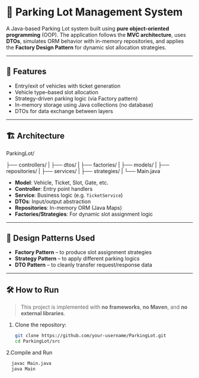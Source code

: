 # 🚗 Parking Lot Management System

A Java-based Parking Lot system built using **pure object-oriented programming** (OOP). The application follows the **MVC architecture**, uses **DTOs**, simulates ORM behavior with in-memory repositories, and applies the **Factory Design Pattern** for dynamic slot allocation strategies.

---

## 📌 Features

- Entry/exit of vehicles with ticket generation
- Vehicle type–based slot allocation
- Strategy-driven parking logic (via Factory pattern)
- In-memory storage using Java collections (no database)
- DTOs for data exchange between layers

---

## 🏗️ Architecture

ParkingLot/

├── controllers/
|
├── dtos/
|
├── factories/
|
├── models/
|
├── repositories/
|
├── services/
|
├── strategies/
|
└── Main.java


- **Model**: Vehicle, Ticket, Slot, Gate, etc.  
- **Controller**: Entry point handlers  
- **Service**: Business logic (e.g. `TicketService`)  
- **DTOs**: Input/output abstraction  
- **Repositories**: In-memory ORM (Java Maps)  
- **Factories/Strategies**: For dynamic slot assignment logic

---

## 🧠 Design Patterns Used

- **Factory Pattern** – to produce slot assignment strategies  
- **Strategy Pattern** – to apply different parking logics  
- **DTO Pattern** – to cleanly transfer request/response data

---

## 🛠️ How to Run

> This project is implemented with **no frameworks**, **no Maven**, and **no external libraries**.

1. Clone the repository:
   ```bash
   git clone https://github.com/your-username/ParkingLot.git
   cd ParkingLot/src
2.Compile and Run
```bash
  javac Main.java
  java Main
